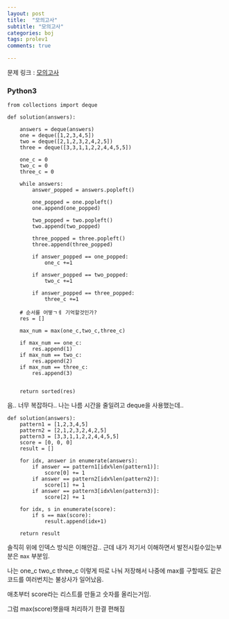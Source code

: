 ```yaml
---
layout: post
title:  "모의고사"
subtitle: "모의고사"
categories: boj
tags: prolev1
comments: true

---
```


문제 링크 : [모의고사](https://programmers.co.kr/learn/courses/30/lessons/42840)

### Python3

```
from collections import deque

def solution(answers):
    
    answers = deque(answers)
    one = deque([1,2,3,4,5])
    two = deque([2,1,2,3,2,4,2,5])
    three = deque([3,3,1,1,2,2,4,4,5,5])
    
    one_c = 0
    two_c = 0
    three_c = 0
    
    while answers:
        answer_popped = answers.popleft()
        
        one_popped = one.popleft()
        one.append(one_popped)
        
        two_popped = two.popleft()
        two.append(two_popped)
        
        three_popped = three.popleft()
        three.append(three_popped)
        
        if answer_popped == one_popped:
            one_c +=1
        
        if answer_popped == two_popped:
            two_c +=1
        
        if answer_popped == three_popped:
            three_c +=1

    # 순서를 어떻ㄱㅔ 기억할것인가?
    res = []
    
    max_num = max(one_c,two_c,three_c)
    
    if max_num == one_c:
        res.append(1)
    if max_num == two_c:
        res.append(2)
    if max_num == three_c:
        res.append(3)
    
    
    return sorted(res)
```

음.. 너무 복잡하다.. 나는 나름 시간을 줄일려고 deque을 사용했는데.. 

```
def solution(answers):
    pattern1 = [1,2,3,4,5]
    pattern2 = [2,1,2,3,2,4,2,5]
    pattern3 = [3,3,1,1,2,2,4,4,5,5]
    score = [0, 0, 0]
    result = []

    for idx, answer in enumerate(answers):
        if answer == pattern1[idx%len(pattern1)]:
            score[0] += 1
        if answer == pattern2[idx%len(pattern2)]:
            score[1] += 1
        if answer == pattern3[idx%len(pattern3)]:
            score[2] += 1

    for idx, s in enumerate(score):
        if s == max(score):
            result.append(idx+1)

    return result
```

솔직히 위에 인덱스 방식은 이해안감.. 근데 내가 저기서 이해하면서 발전시킬수있는부분은 `max` 부분임.

나는 one_c two_c three_c 이렇게 따로 나눠 저장해서 나중에 max를 구할때도 같은코드를 여러번치는 불상사가 일어났음.

애초부터 score라는 리스트를 만들고 숫자를 올리는거임.

그럼 max(score)햇을때 처리하기 한결 편해짐